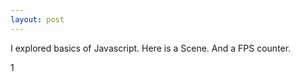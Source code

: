```yaml
---
layout: post
---
```

<p>I explored basics of Javascript. Here is a Scene. And a FPS counter.</p>
<a id="Testingtext">1</a>
<canvas id="RTScene" width="400" height="300"></canvas>
<script src="{{ base.url | prepend: site.url }}/myasset/math.js"></script>
<script src="{{ base.url | prepend: site.url }}/myasset/rt1.js"></script>